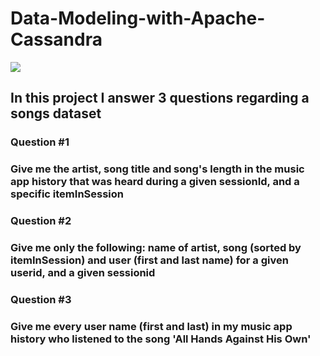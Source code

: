 # Data-Modeling-with-Apache-Cassandra

<img src = 'https://upload.wikimedia.org/wikipedia/commons/thumb/5/5e/Cassandra_logo.svg/2560px-Cassandra_logo.svg.png'/>

## In this project I answer 3 questions regarding a songs dataset

### Question #1

### Give me the artist, song title and song's length in the music app history that was heard during  a given sessionId, and a specific itemInSession

### Question #2

### Give me only the following: name of artist, song (sorted by itemInSession) and user (first and last name) for a given userid, and a given sessionid

### Question #3

### Give me every user name (first and last) in my music app history who listened to the song 'All Hands Against His Own'

